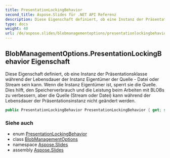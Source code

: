 ```yaml
---
title: PresentationLockingBehavior
second_title: Aspose.Slides für .NET API Referenz
description: Diese Eigenschaft definiert, ob eine Instanz der Präsentationsklasse während der Lebensdauer der Instanz Eigentümer der Quelle - Datei oder Stream sein kann. Wenn die Instanz Eigentümer ist, sperrt sie die Quelle. Dies hilft, den Speicherverbrauch und die Leistung beim Arbeiten mit BLOBs zu verbessern, aber der Quellstream oder die Datei kann während der Lebensdauer der Präsentationsinstanz nicht geändert werden.
type: docs
weight: 40
url: /de/aspose.slides/blobmanagementoptions/presentationlockingbehavior/
---
```


## BlobManagementOptions.PresentationLockingBehavior Eigenschaft

Diese Eigenschaft definiert, ob eine Instanz der Präsentationsklasse während der Lebensdauer der Instanz Eigentümer der Quelle - Datei oder Stream sein kann. Wenn die Instanz Eigentümer ist, sperrt sie die Quelle. Dies hilft, den Speicherverbrauch und die Leistung beim Arbeiten mit BLOBs zu verbessern, aber die Quelle (Stream oder Datei) kann während der Lebensdauer der Präsentationsinstanz nicht geändert werden.

```csharp
public PresentationLockingBehavior PresentationLockingBehavior { get; set; }
```

### Siehe auch

* enum [PresentationLockingBehavior](../../presentationlockingbehavior)
* class [BlobManagementOptions](../../blobmanagementoptions)
* namespace [Aspose.Slides](../../blobmanagementoptions)
* assembly [Aspose.Slides](../../../)

<!-- DO NOT EDIT: generiert von xmldocmd für Aspose.Slides.dll -->